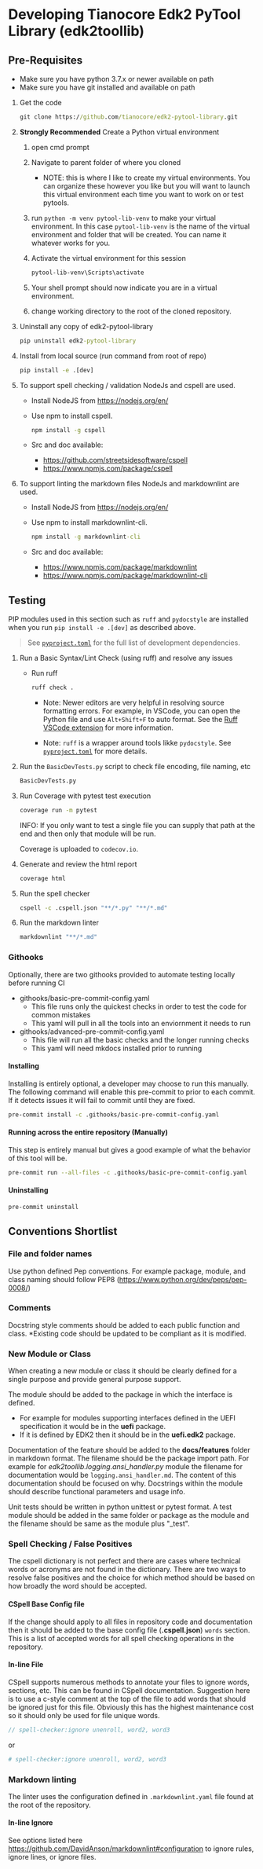 # Developing Tianocore Edk2 PyTool Library (edk2toollib)

## Pre-Requisites

* Make sure you have python 3.7.x or newer available on path
* Make sure you have git installed and available on path

1. Get the code

    ``` cmd
    git clone https://github.com/tianocore/edk2-pytool-library.git
    ```

2. __Strongly Recommended__ Create a Python virtual environment
   1. open cmd prompt

   2. Navigate to parent folder of where you cloned
      * NOTE: this is where I like to create my virtual environments.  You can
        organize these however you like but you will want to launch this virtual
        environment each time you want to work on or test pytools.

   3. run `python -m venv pytool-lib-venv` to make your virtual environment.  In
      this case `pytool-lib-venv` is the name of the virtual environment and
      folder that will be created.  You can name it whatever works for you.

   4. Activate the virtual environment for this session

      ```cmd
      pytool-lib-venv\Scripts\activate
      ```

   5. Your shell prompt should now indicate you are in a virtual environment.

   6. change working directory to the root of the cloned repository.

3. Uninstall any copy of edk2-pytool-library

    ``` cmd
    pip uninstall edk2-pytool-library
    ```

4. Install from local source (run command from root of repo)

    ``` cmd
    pip install -e .[dev]
    ```

5. To support spell checking / validation NodeJs and cspell are used.

    * Install NodeJS from <https://nodejs.org/en/>
    * Use npm to install cspell.

      ```cmd
      npm install -g cspell
      ```

    * Src and doc available:
      * <https://github.com/streetsidesoftware/cspell>
      * <https://www.npmjs.com/package/cspell>

6. To support linting the markdown files NodeJs and markdownlint are used.

    * Install NodeJS from <https://nodejs.org/en/>
    * Use npm to install markdownlint-cli.

      ```cmd
      npm install -g markdownlint-cli
      ```

    * Src and doc available:
      * <https://www.npmjs.com/package/markdownlint>
      * <https://www.npmjs.com/package/markdownlint-cli>

## Testing

PIP modules used in this section such as `ruff` and `pydocstyle` are installed when you run `pip install -e .[dev]`
as described above.

> See [`pyproject.toml`](../../pyproject.toml) for the full list of development dependencies.

1. Run a Basic Syntax/Lint Check (using ruff) and resolve any issues

    * Run ruff

      ``` cmd
      ruff check .
      ```

      * Note: Newer editors are very helpful in resolving source formatting errors. For example, in VSCode, you can
              open the Python file and use `Alt+Shift+F` to auto format. See the [Ruff VSCode extension](https://marketplace.visualstudio.com/items?itemName=charliermarsh.ruff)
              for more information.

      * Note: `ruff` is a wrapper around tools likke `pydocstyle`. See [`pyproject.toml`](../../pyproject.toml) for
        more details.

2. Run the `BasicDevTests.py` script to check file encoding, file naming, etc

    ```cmd
    BasicDevTests.py
    ```

3. Run Coverage with pytest test execution

    ``` cmd
    coverage run -m pytest
    ```

    INFO: If you only want to test a single file you can supply that path at the
    end and then only that module will be run.

    Coverage is uploaded to `codecov.io`.

4. Generate and review the html report

    ```cmd
    coverage html
    ```

5. Run the spell checker

    ```cmd
    cspell -c .cspell.json "**/*.py" "**/*.md"
    ```

6. Run the markdown linter

    ```cmd
    markdownlint "**/*.md"
    ```

### Githooks

Optionally, there are two githooks provided to automate testing locally before running CI

* githooks/basic-pre-commit-config.yaml
  * This file runs only the quickest checks in order to test the code for common mistakes
  * This yaml will pull in all the tools into an enviornment it needs to run
* githooks/advanced-pre-commit-config.yaml
  * This file will run all the basic checks and the longer running checks
  * This yaml will need mkdocs installed prior to running

#### Installing

Installing is entirely optional, a developer may choose to run this manually.
The following command will enable this pre-commit to prior to each commit. If it detects
issues it will fail to commit until they are fixed.

```bash
pre-commit install -c .githooks/basic-pre-commit-config.yaml
```

#### Running across the entire repository (Manually)

This step is entirely manual but gives a good example of what the behavior of this tool will be.

```bash
pre-commit run --all-files -c .githooks/basic-pre-commit-config.yaml
```

#### Uninstalling

```bash
pre-commit uninstall
```

## Conventions Shortlist

### File and folder names

Use python defined Pep conventions.  For example package, module, and class
naming should follow PEP8 (<https://www.python.org/dev/peps/pep-0008/>)

### Comments

Docstring style comments should be added to each public function and class.
\*Existing code should be updated to be compliant as it is modified.

### New Module or Class

When creating a new module or class it should be clearly defined for a single
purpose and provide general purpose support.

The module should be added to the package in which the interface is defined.

* For example for modules supporting interfaces defined in the UEFI
  specification it would be in the __uefi__ package.
* If it is defined by EDK2 then it should be in the __uefi.edk2__ package.

Documentation of the feature should be added to the __docs/features__ folder in
markdown format.  The filename should be the package import path.  For example
for _edk2toollib.logging.ansi_handler.py_ module the filename for documentation
would be `logging.ansi_handler.md`.  The content of this documentation should be
focused on why.  Docstrings within the module should describe functional
parameters and usage info.

Unit tests should be written in python unittest or pytest format.  A test module
should be added in the same folder or package as the module and the filename
should be same as the module plus "_test".

### Spell Checking / False Positives

The cspell dictionary is not perfect and there are cases where technical words
or acronyms are not found in the dictionary.  There are two ways to resolve
false positives and the choice for which method should be based on how broadly
the word should be accepted.

#### CSpell Base Config file

If the change should apply to all files in repository code and documentation
then it should be added to the base config file (__.cspell.json__) `words`
section.  This is a list of accepted words for all spell checking operations in
the repository.

#### In-line File

CSpell supports numerous methods to annotate your files to ignore words,
sections, etc.  This can be found in CSpell documentation.  Suggestion here is
to use a c-style comment at the top of the file to add words that should be
ignored just for this file.  Obviously this has the highest maintenance cost so
it should only be used for file unique words.

``` c
// spell-checker:ignore unenroll, word2, word3
```

or

```ini
# spell-checker:ignore unenroll, word2, word3
```

### Markdown linting

The linter uses the configuration defined in `.markdownlint.yaml` file found at
the root of the repository.

#### In-line Ignore

See options listed here
<https://github.com/DavidAnson/markdownlint#configuration> to ignore rules,
ignore lines, or ignore files.
